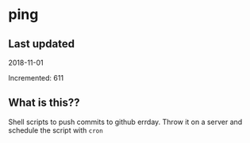 # ping

## Last updated
2018-11-01

Incremented: 611

## What is this??
Shell scripts to push commits to github errday. Throw it on a server and schedule the script with `cron`
